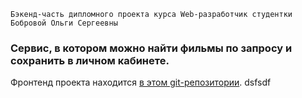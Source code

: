 ```
Бэкенд-часть дипломного проекта курса Web-разработчик студентки Бобровой Ольги Сергеевны
```

### Сервис, в котором можно найти фильмы по запросу и сохранить в личном кабинете.


Фронтенд проекта находится [в этом git-репозитории](https://github.com/Eve982/movies-explorer-frontend).
dsfsdf
